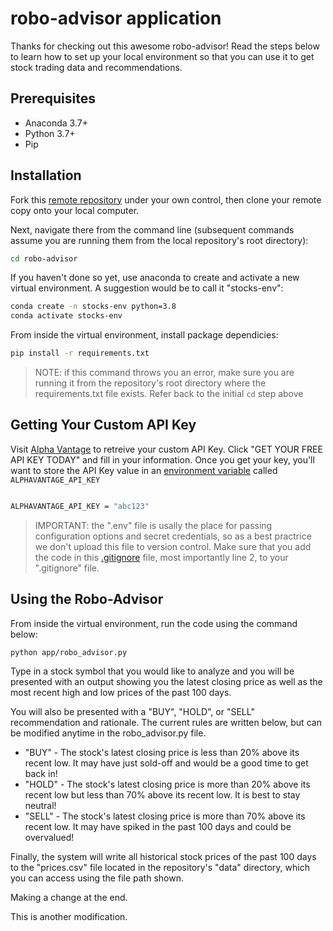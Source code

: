 # robo-advisor application

Thanks for checking out this awesome robo-advisor! Read the steps below to learn how to set up your local environment so that you can use it to get stock trading data and recommendations.

## Prerequisites

+ Anaconda 3.7+
+ Python 3.7+
+ Pip

## Installation

Fork this [remote repository](https://github.com/zky44/robo-advisor) under your own control, then clone your remote copy onto your local computer.

Next, navigate there from the command line (subsequent commands assume you are running them from the local repository's root directory):

```sh
cd robo-advisor
```

If you haven't done so yet, use anaconda to create and activate a new virtual environment. A suggestion would be to call it "stocks-env":

```sh
conda create -n stocks-env python=3.8
conda activate stocks-env
```

From inside the virtual environment, install package dependicies:

```sh
pip install -r requirements.txt
```

> NOTE: if this command throws you an error, make sure you are running it from the repository's root directory where the requirements.txt file exists. Refer back to the initial `cd` step above

## Getting Your Custom API Key

Visit [Alpha Vantage](https://www.alphavantage.co/) to retreive your custom API Key. Click "GET YOUR FREE API KEY TODAY" and fill in your information. Once you get your key, you'll want to store the API Key value in an [environment variable](https://github.com/zky44/intro-to-python/blob/master/notes/environment-variables.md) called `ALPHAVANTAGE_API_KEY`

```sh

ALPHAVANTAGE_API_KEY = "abc123"
```

>IMPORTANT: the ".env" file is usally the place for passing configuration options and secret credentials, so as a best practrice we don't upload this file to version control. Make sure that you add the code in this [.gitignore](/.gitignore) file, most importantly line 2, to your ".gitignore" file.

## Using the Robo-Advisor

From inside the virtual environment, run the code using the command below:

```sh
python app/robo_advisor.py
```

Type in a stock symbol that you would like to analyze and you will be presented with an output showing you the latest closing price as well as the most recent high and low prices of the past 100 days.

You will also be presented with a "BUY", "HOLD", or "SELL" recommendation and rationale. The current rules are written below, but can be modified anytime in the robo_advisor.py file.

+ "BUY" - The stock's latest closing price is less than 20% above its recent low. It may have just sold-off and would be a good time to get back in!
+ "HOLD" - The stock's latest closing price is more than 20% above its recent low but less than 70% above its recent low. It is best to stay neutral!
+ "SELL" - The stock's latest closing price is more than 70% above its recent low. It may have spiked in the past 100 days and could be overvalued!

Finally, the system will write all historical stock prices of the past 100 days to the "prices.csv" file located in the repository's "data" directory, which you can access using the file path shown.

Making a change at the end.

This is another modification.